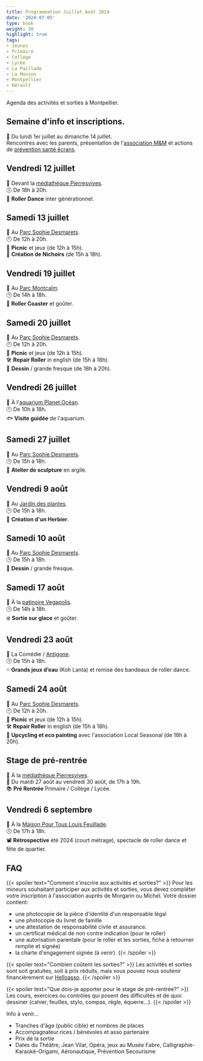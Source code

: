 ```yaml
---
title: Programmation Juillet Août 2024
date: '2024-07-05'
type: book
weight: 30
highlight: true
tags:
- Jeunes
- Primaire
- Collège
- Lycée
- La Paillade
- La Mosson
- Montpellier
- Hérault
---
```


Agenda des activités et sorties à Montpellier.

<!--more-->

<!-- {{< figure src="assos/lutte-exclusions.png" caption="Partenaires associatifs et institutionnels.">}} -->

## Semaine d'info et inscriptions.

📅 Du lundi 1er juillet au dimanche 14 juillet.  <br>
Rencontres avec les parents, présentation de l'[association M&M](https://www.helloasso.com/associations/maths-et-maryam) et actions de [prévention santé écrans](https://www.mathsetmaryam.fr/c/numerique-ecologie/prevention-sante-ecrans/).

## Vendredi 12 juillet

📍 Devant la [médiathèque Pierresvives](https://g.co/kgs/rW8BnA2).  <br>
🕕 De 18h à 20h.  <br>
🎵 <b>Roller Dance</b> inter générationnel.

## Samedi 13 juillet

📍 Au [Parc Sophie Desmarets](https://g.co/kgs/qkcWFcD).  <br>
🕛 De 12h à 20h.  <br>
👒 <b>Picnic</b> et jeux (de 12h à 15h). <br>
🐤 <b>Création de Nichoirs</b> (de 15h à 18h). <br>

## Vendredi 19 juillet

📍 Au [Parc Montcalm](https://www.montpellier-tourisme.fr/sejourner/loisirs-et-activites/patrimoine-et-musees/tout-le-patrimoine-musees-monuments/parc-montcalm-montpellier-fr-3835032/).  <br>
🕒 De 14h à 18h.  <br>
🎵 <b>Roller Coaster</b> et goûter.

## Samedi 20 juillet

📍 Au [Parc Sophie Desmarets](https://g.co/kgs/qkcWFcD).  <br>
🕛 De 12h à 20h.  <br>
👒 <b>Picnic</b> et jeux (de 12h à 15h). <br>
🛠️ <b>Repair Roller</b> in english (de 15h à 18h). <br>
🎨 <b>Dessin</b> / grande fresque (de 18h à 20h). <br>

## Vendredi 26 juillet

📍 À l'[aquarium Planet Océan](https://www.planetoceanworld.fr/).  <br>
🕛 De 10h à 18h.  <br>
🐟 <b>Visite guidée</b> de l'aquarium.

## Samedi 27 juillet

📍 Au [Parc Sophie Desmarets](https://g.co/kgs/qkcWFcD).  <br>
🕒 De 15h à 18h.  <br>
🗿 <b>Atelier de sculpture</b> en argile.

## Vendredi 9 août 

📍 Au [Jardin des plantes](https://facmedecine.umontpellier.fr/patrimoine-historique/jardin-des-plantes/visiter-le-jardin/).  <br>
🕒 De 15h à 18h.  <br>
🍂 <b>Création d'un Herbier</b>.

## Samedi 10 août

📍 Au [Parc Sophie Desmarets](https://g.co/kgs/qkcWFcD).  <br>
🕒 De 15h à 18h. <br>
🎨 <b>Dessin</b> / grande fresque. <br>

## Samedi 17 août

📍 À la [patinoire Vegapolis](https://www.vegapolis.fr/).  <br>
🕒 De 14h à 18h. <br>
❄️ <b>Sortie sur glace</b> et goûter.

## Vendredi 23 août

📍 La Comédie / [Antigone](https://www.montpellier-tourisme.fr/sejourner/loisirs-et-activites/patrimoine-et-musees/tout-le-patrimoine-musees-monuments/esplanade-de-leurope-montpellier-fr-3835028/).  <br>
🕒 De 15h à 18h. <br>
💦 <b>Grands jeux d’eau</b> (Koh Lanta) et remise des bandeaux de roller dance.

## Samedi 24 août

📍 Au [Parc Sophie Desmarets](https://g.co/kgs/qkcWFcD).  <br>
🕛 De 12h à 20h. <br>
👒 <b>Picnic</b> et jeux (de 12h à 15h). <br>
🛠️ <b>Repair Roller</b> in english (de 15h à 18h). <br>
🎨 <b>Upcycling et eco painting</b> avec l'association Local Seasonal (de 18h à 20h). <br>

## Stage de pré-rentrée

📍 À la [médiathèque Pierresvives](https://g.co/kgs/rW8BnA2).  <br>
📅 Du mardi 27 août au vendredi 30 août, de 17h à 19h. <br>
📚 <b>Pré Rentrée</b> Primaire / Collège / Lycée.

## Vendredi 6 septembre

📍 À la [Maison Pour Tous Louis Feuillade](https://www.montpellier.fr/structure/1788/240-maison-pour-tous-louis-feuillade-structure.htm).  <br>
🕕 De 17h à 18h. <br>
📽️ <b>Rétrospective</b> été 2024 (court métrage), spectacle de roller dance et fête de quartier.

## FAQ

{{< spoiler text="Comment s'inscrire aux activités et sorties?" >}}
Pour les mineurs souhaitant participer aux activités et sorties, vous devez compléter votre inscription à l'association auprès de Morgann ou Michel. Votre dossier contient: 
- une photocopie de la pièce d'identité d'un responsable légal
- une photocopie du livret de famille
- une attestation de responsabilité civile et assurance.
- un certificat médical de non contre indication (pour le roller)
- une autorisation parentale (pour le roller et les sorties, fiche à retourner remplie et signée)
- la charte d'engagement signée (à venir).
{{< /spoiler >}}

{{< spoiler text="Combien coûtent les sorties?" >}}
Les activités et sorties sont soit gratuites, soit à prix réduits, mais vous pouvez nous soutenir financièrement sur [Helloasso](https://www.helloasso.com/associations/maths-et-maryam/formulaires/1).
{{< /spoiler >}}

{{< spoiler text="Que dois-je apporter pour le stage de pré-rentrée?" >}}
Les cours, exercices ou contrôles qui posent des difficultés et de quoi dessiner (cahier, feuilles, stylo, compas, règle, équerre...).
{{< /spoiler >}}


Info à venir... <br>
- Tranches d'âge (public cible) et nombres de places
- Accompagnateur.rices / bénévoles et asso partenaire
- Prix de la sortie
- Dates du Théâtre, Jean Vilar, Opéra, jeux au Musée Fabre, Calligraphie-Karaoké-Origami, Aéronautique, Prévention Secourisme